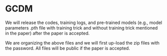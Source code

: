 # GCDM
We will release the codes, training logs, and pre-trained models (e.g., model parameters .pth file with training trick and without training trick mentioned in the paper) after the paper is accepted.

We are organizing the above files and we will first up-load the zip files with the password. All files will be public if the paper is accepted.


